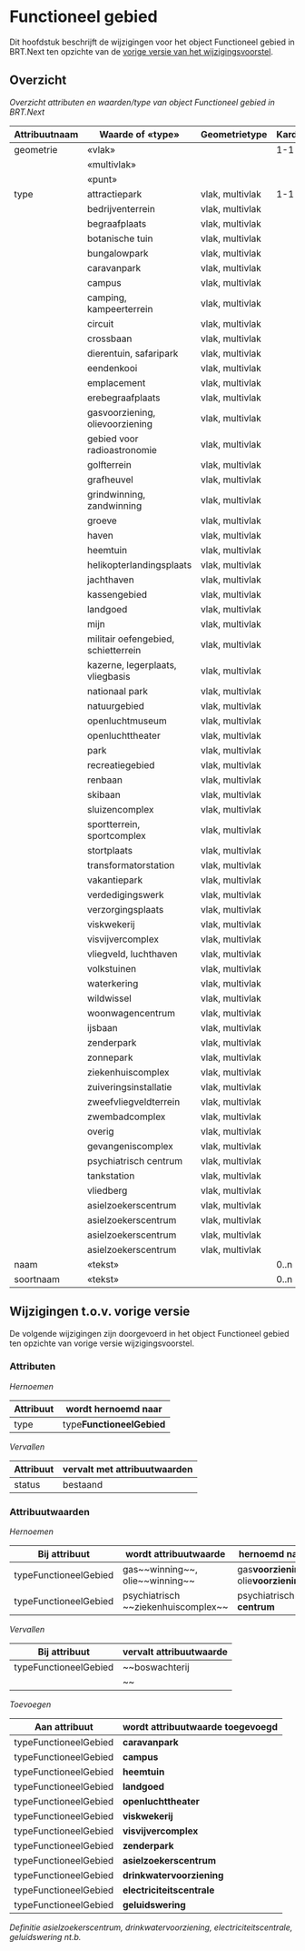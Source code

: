 Functioneel gebied
==================

Dit hoofdstuk beschrijft de wijzigingen voor het object Functioneel gebied in
BRT.Next ten opzichte van de [vorige versie van het
wijzigingsvoorstel](https://geonovum.github.io/brt-next-cv/#functioneel-gebied).

Overzicht
---------

*Overzicht attributen en waarden/type van object Functioneel gebied in BRT.Next*

| Attribuutnaam | Waarde of «type»                    | Geometrietype   | Kardinaliteit |
|---------------|-------------------------------------|-----------------|---------------|
| geometrie     | «vlak»                              |                 | 1-1           |
|               | «multivlak»                         |                 |               |
|               | «punt»                              |                 |               |
| type          | attractiepark                       | vlak, multivlak | 1-1           |
|               | bedrijventerrein                    | vlak, multivlak |               |
|               | begraafplaats                       | vlak, multivlak |               |
|               | botanische tuin                     | vlak, multivlak |               |
|               | bungalowpark                        | vlak, multivlak |               |
|               | caravanpark                         | vlak, multivlak |               |
|               | campus                              | vlak, multivlak |               |
|               | camping, kampeerterrein             | vlak, multivlak |               |
|               | circuit                             | vlak, multivlak |               |
|               | crossbaan                           | vlak, multivlak |               |
|               | dierentuin, safaripark              | vlak, multivlak |               |
|               | eendenkooi                          | vlak, multivlak |               |
|               | emplacement                         | vlak, multivlak |               |
|               | erebegraafplaats                    | vlak, multivlak |               |
|               | gasvoorziening, olievoorziening     | vlak, multivlak |               |
|               | gebied voor radioastronomie         | vlak, multivlak |               |
|               | golfterrein                         | vlak, multivlak |               |
|               | grafheuvel                          | vlak, multivlak |               |
|               | grindwinning, zandwinning           | vlak, multivlak |               |
|               | groeve                              | vlak, multivlak |               |
|               | haven                               | vlak, multivlak |               |
|               | heemtuin                            | vlak, multivlak |               |
|               | helikopterlandingsplaats            | vlak, multivlak |               |
|               | jachthaven                          | vlak, multivlak |               |
|               | kassengebied                        | vlak, multivlak |               |
|               | landgoed                            | vlak, multivlak |               |
|               | mijn                                | vlak, multivlak |               |
|               | militair oefengebied, schietterrein | vlak, multivlak |               |
|               | kazerne, legerplaats, vliegbasis    | vlak, multivlak |               |
|               | nationaal park                      | vlak, multivlak |               |
|               | natuurgebied                        | vlak, multivlak |               |
|               | openluchtmuseum                     | vlak, multivlak |               |
|               | openluchttheater                    | vlak, multivlak |               |
|               | park                                | vlak, multivlak |               |
|               | recreatiegebied                     | vlak, multivlak |               |
|               | renbaan                             | vlak, multivlak |               |
|               | skibaan                             | vlak, multivlak |               |
|               | sluizencomplex                      | vlak, multivlak |               |
|               | sportterrein, sportcomplex          | vlak, multivlak |               |
|               | stortplaats                         | vlak, multivlak |               |
|               | transformatorstation                | vlak, multivlak |               |
|               | vakantiepark                        | vlak, multivlak |               |
|               | verdedigingswerk                    | vlak, multivlak |               |
|               | verzorgingsplaats                   | vlak, multivlak |               |
|               | viskwekerij                         | vlak, multivlak |               |
|               | visvijvercomplex                    | vlak, multivlak |               |
|               | vliegveld, luchthaven               | vlak, multivlak |               |
|               | volkstuinen                         | vlak, multivlak |               |
|               | waterkering                         | vlak, multivlak |               |
|               | wildwissel                          | vlak, multivlak |               |
|               | woonwagencentrum                    | vlak, multivlak |               |
|               | ijsbaan                             | vlak, multivlak |               |
|               | zenderpark                          | vlak, multivlak |               |
|               | zonnepark                           | vlak, multivlak |               |
|               | ziekenhuiscomplex                   | vlak, multivlak |               |
|               | zuiveringsinstallatie               | vlak, multivlak |               |
|               | zweefvliegveldterrein               | vlak, multivlak |               |
|               | zwembadcomplex                      | vlak, multivlak |               |
|               | overig                              | vlak, multivlak |               |
|               | gevangeniscomplex                   | vlak, multivlak |               |
|               | psychiatrisch centrum               | vlak, multivlak |               |
|               | tankstation                         | vlak, multivlak |               |
|               | vliedberg                           | vlak, multivlak |               |
|               | asielzoekerscentrum                 | vlak, multivlak |               |
|               | asielzoekerscentrum                 | vlak, multivlak |               |
|               | asielzoekerscentrum                 | vlak, multivlak |               |
|               | asielzoekerscentrum                 | vlak, multivlak |               |
| naam          | «tekst»                             |                 | 0..n          |
| soortnaam     | «tekst»                             |                 | 0..n          |

Wijzigingen t.o.v. vorige versie
--------------------------------

De volgende wijzigingen zijn doorgevoerd in het object Functioneel gebied ten
opzichte van vorige versie wijzigingsvoorstel.

### Attributen

*Hernoemen*

| Attribuut | wordt hernoemd naar       |
|-----------|---------------------------|
| type      | type**FunctioneelGebied** |

*Vervallen*

| Attribuut | vervalt met attribuutwaarden |
|-----------|------------------------------|
| status    | bestaand                     |

### Attribuutwaarden

*Hernoemen*

| Bij attribuut         | wordt attribuutwaarde                   | hernoemd naar                           |
|-----------------------|-----------------------------------------|-----------------------------------------|
| typeFunctioneelGebied | gas\~\~winning\~\~, olie\~\~winning\~\~ | gas**voorziening**, olie**voorziening** |
| typeFunctioneelGebied | psychiatrisch \~\~ziekenhuiscomplex\~\~ | psychiatrisch **centrum**               |

*Vervallen*

| Bij attribuut         | vervalt attribuutwaarde |
|-----------------------|-------------------------|
| typeFunctioneelGebied | \~\~boswachterij        |
|                       | \~\~                    |

*Toevoegen*

| Aan attribuut         | wordt attribuutwaarde toegevoegd |
|-----------------------|----------------------------------|
| typeFunctioneelGebied | **caravanpark**                  |
| typeFunctioneelGebied | **campus**                       |
| typeFunctioneelGebied | **heemtuin**                     |
| typeFunctioneelGebied | **landgoed**                     |
| typeFunctioneelGebied | **openluchttheater**             |
| typeFunctioneelGebied | **viskwekerij**                  |
| typeFunctioneelGebied | **visvijvercomplex**             |
| typeFunctioneelGebied | **zenderpark**                   |
| typeFunctioneelGebied | **asielzoekerscentrum**          |
| typeFunctioneelGebied | **drinkwatervoorziening**        |
| typeFunctioneelGebied | **electriciteitscentrale**       |
| typeFunctioneelGebied | **geluidswering**                |

*Definitie asielzoekerscentrum, drinkwatervoorziening, electriciteitscentrale,
geluidswering nt.b.*
